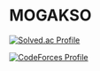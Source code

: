 # MOGAKSO

[![Solved.ac Profile](http://mazassumnida.wtf/api/v2/generate_badge?boj=sungsu0718)](https://solved.ac/sungsu0718`/)


[![CodeForces Profile](https://cf.leed.at?id={YEONDUJIPSA})](https://codeforces.com/profile/YEONDUJIPSA)
